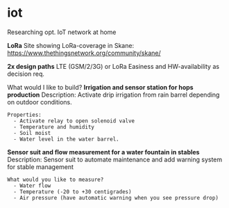 # iot
Researching opt. IoT network at home

**LoRa**
Site showing LoRa-coverage in Skane: https://www.thethingsnetwork.org/community/skane/

**2x design paths**
LTE (GSM/2/3G) or LoRa
Easiness and HW-availability as decision req. 

What would I like to build?
  **Irrigation and sensor station for hops production**
    Description:
      Activate drip irrigation from rain barrel depending on outdoor conditions. 
      
    Properties:
      - Activate relay to open solenoid valve
      - Temperature and humidity
      - Soil moist
      - Water level in the water barrel.   
  
  **Sensor suit and flow measurement for a water fountain in stables**
    Description:
      Sensor suit to automate maintenance and add warning system for stable management
    
    What would you like to measure?
      - Water flow
      - Temperature (-20 to +30 centigrades) 
      - Air pressure (have automatic warning when you see pressure drop)
      
      
